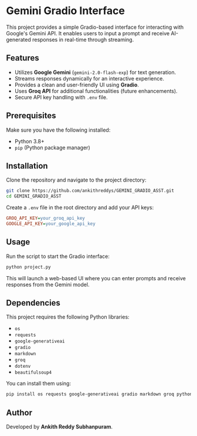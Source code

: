 # Gemini Gradio Interface

This project provides a simple Gradio-based interface for interacting with Google's Gemini API. It enables users to input a prompt and receive AI-generated responses in real-time through streaming.

## Features
- Utilizes **Google Gemini** (`gemini-2.0-flash-exp`) for text generation.
- Streams responses dynamically for an interactive experience.
- Provides a clean and user-friendly UI using **Gradio**.
- Uses **Groq API** for additional functionalities (future enhancements).
- Secure API key handling with `.env` file.

## Prerequisites
Make sure you have the following installed:
- Python 3.8+
- `pip` (Python package manager)

## Installation
Clone the repository and navigate to the project directory:
```bash
git clone https://github.com/ankithreddys/GEMINI_GRADIO_ASST.git
cd GEMINI_GRADIO_ASST
```

Create a `.env` file in the root directory and add your API keys:
```ini
GROQ_API_KEY=your_groq_api_key
GOOGLE_API_KEY=your_google_api_key
```

## Usage
Run the script to start the Gradio interface:
```bash
python project.py
```

This will launch a web-based UI where you can enter prompts and receive responses from the Gemini model.

## Dependencies
This project requires the following Python libraries:
- `os`
- `requests`
- `google-generativeai`
- `gradio`
- `markdown`
- `groq`
- `dotenv`
- `beautifulsoup4`

You can install them using:
```bash
pip install os requests google-generativeai gradio markdown groq python-dotenv beautifulsoup4
```

## Author
Developed by **Ankith Reddy Subhanpuram**.

